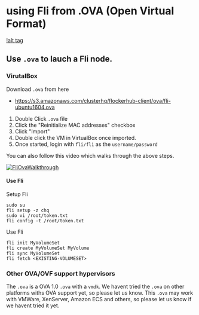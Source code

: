 # using Fli from .OVA (Open Virtual Format)

[!alt tag](http://i.imgur.com/mByy4H6.jpg)

## Use `.ova` to lauch a Fli node.

### VirutalBox

Download `.ova` from here
 - https://s3.amazonaws.com/clusterhq/flockerhub-client/ova/fli-ubuntu1604.ova

1. Double Click `.ova` file
2. Click the "Reinitialize MAC addresses" checkbox
3. Click "Import"
4. Double click the VM in VirtualBox once imported.
5. Once started, login with `fli/fli` as the `username/password`

You can also follow this video which walks through the above steps.

[![FliOvaWalkthrough](https://img.youtube.com/vi/W_haxK6C-nc/0.jpg)](https://www.youtube.com/watch?v=W_haxK6C-nc)

#### Use Fli

Setup Fli
```
sudo su
fli setup -z chq
sudo vi /root/token.txt
fli config -t /root/token.txt
```

Use Fli
```
fli init MyVolumeSet
fli create MyVolumeSet MyVolume
fli sync MyVolumeSet
fli fetch <EXISTING-VOLUMESET>
```


### Other OVA/OVF support hypervisors

The `.ova` is a OVA 1.0 `.ova` with a `vmdk`. We havent tried the `.ova` on other platforms withs OVA support yet, so please let us know. This `.ova` may work with VMWare, XenServer, Amazon ECS and others, so please let us know if we havent tried it yet.


